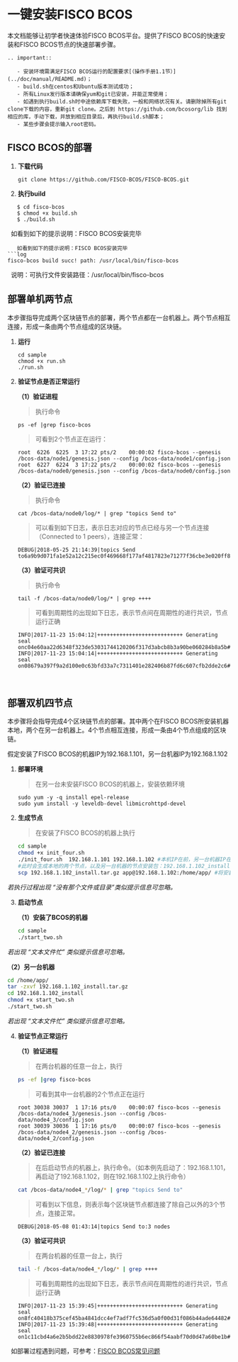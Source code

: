 # 一键安装FISCO BCOS

本文档能够让初学者快速体验FISCO BCOS平台。提供了FISCO BCOS的快速安装和FISCO BCOS节点的快速部署步骤。

```eval_rst
.. important:: 

   - 安装环境需满足FISCO BCOS运行的配置要求[（操作手册1.1节）](../doc/manual/README.md)；   
   - build.sh在centos和Ubuntu版本测试成功；
   - 所有Linux发行版本请确保yum和git已安装，并能正常使用；
   - 如遇到执行build.sh时中途依赖库下载失败，一般和网络状况有关。请删除掉所有git clone下载的内容，重新git clone。之后到 https://github.com/bcosorg/lib 找到相应的库，手动下载，并放到相应目录后，再执行build.sh脚本；  
   - 某些步骤会提示输入root密码。
```

## FISCO BCOS的部署

1. **下载代码**

   ```shell
   git clone https://github.com/FISCO-BCOS/FISCO-BCOS.git
   ```

2. **执行build**

```
   $ cd fisco-bcos
   $ chmod +x build.sh 
   $ ./build.sh
```

   如看到如下的提示说明：FISCO BCOS安装完毕
   ```
      如看到如下的提示说明：FISCO BCOS安装完毕
   ```log
   fisco-bcos build succ! path: /usr/local/bin/fisco-bcos
   ```

   说明：可执行文件安装路径：/usr/local/bin/fisco-bcos


## 部署单机两节点

本步骤指导完成两个区块链节点的部署，两个节点都在一台机器上。两个节点相互连接，形成一条由两个节点组成的区块链。

1. **运行**

   ```shell
   cd sample
   chmod +x run.sh
   ./run.sh
   ```

2. **验证节点是否正常运行**

   **（1）验证进程**

   > 执行命令

   ```shell
   ps -ef |grep fisco-bcos
   ```

   > 可看到2个节点正在运行：

   ```
   root  6226  6225  3 17:22 pts/2    00:00:02 fisco-bcos --genesis /bcos-data/node1/genesis.json --config /bcos-data/node1/config.json
   root  6227  6224  3 17:22 pts/2    00:00:02 fisco-bcos --genesis /bcos-data/node0/genesis.json --config /bcos-data/node0/config.json
   ```

   **（2）验证已连接**

   > 执行命令

   ```shell
   cat /bcos-data/node0/log/* | grep "topics Send to"
   ```

   > 可以看到如下日志，表示日志对应的节点已经与另一个节点连接（Connected to 1 peers），连接正常：

   ```shell
   DEBUG|2018-05-25 21:14:39|topics Send to6a9b9d071fa1e52a12c215ec0f469668f177af4817823e71277f36cbe3e020ff8cbe953c967fbc4d7467cd0eadd7443212d87c99ad38976b2150eccbc1aaa739@127.0.0.1:30304
   ```

   **（3）验证可共识**

   > 执行命令

   ```shell
   tail -f /bcos-data/node0/log/* | grep ++++
   ```

   > 可看到周期性的出现如下日志，表示节点间在周期性的进行共识，节点运行正确

   ```log
   INFO|2017-11-23 15:04:12|+++++++++++++++++++++++++++ Generating seal onc04e60aa22d6348f323de53031744120206f317d3abcb8b3a90be060284b8a5b#1tx:0time:1511420652136
   INFO|2017-11-23 15:04:14|+++++++++++++++++++++++++++ Generating seal on08679a397f9a2d100e0c63bfd33a7c7311401e282406b87fd6c607cfb2dde2c6#1tx:0time:1511420654148
   ```

   ​

## 部署双机四节点

本步骤将会指导完成4个区块链节点的部署。其中两个在FISCO BCOS所安装机器本地，两个在另一台机器上。4个节点相互连接，形成一条由4个节点组成的区块链。

假定安装了FISCO BCOS的机器IP为192.168.1.101，另一台机器IP为192.168.1.102

1. **部署环境**

   > 在另一台未安装FISCO BCOS的机器上，安装依赖环境

   ```shell
   sudo yum -y -q install epel-release
   sudo yum install -y leveldb-devel libmicrohttpd-devel
   ```

2. **生成节点**

   > 在安装了FISCO BCOS的机器上执行

   ```sh
   cd sample
   chmod +x init_four.sh
   ./init_four.sh  192.168.1.101 192.168.1.102 #本机IP在前，另一台机器IP在后
   #此时会生成本地的两个节点，以及另一台机器的节点安装包：192.168.1.102_install.tar.gz 
   scp 192.168.1.102_install.tar.gz app@192.168.1.102:/home/app/ #将安装包拷贝到另一台机器的任意目录
   ```

  *若执行过程出现 “没有那个文件或目录”类似提示信息可忽略。*

3. **启动节点**

   **（1）安装了BCOS的机器**

   ```sh
   cd sample
   ./start_two.sh
   ```

  *若出现 “文本文件忙” 类似提示信息可忽略。*

   **（2）另一台机器**

   ```sh
   cd /home/app/
   tar -zxvf 192.168.1.102_install.tar.gz
   cd 192.168.1.102_install
   chmod +x start_two.sh
   ./start_two.sh
   ```

  *若出现 “文本文件忙” 类似提示信息可忽略。*
  
4. **验证节点正常运行**

   **（1）验证进程**

   > 在两台机器的任意一台上，执行

   ```sh
   ps -ef |grep fisco-bcos
   ```

   > 可看到其中一台机器的2个节点正在运行

   ```
   root 30038 30037  1 17:16 pts/0    00:00:07 fisco-bcos --genesis /bcos-data/node4_3/genesis.json --config /bcos-data/node4_3/config.json
   root 30039 30036  1 17:16 pts/0    00:00:07 fisco-bcos --genesis /bcos-data/node4_2/genesis.json --config /bcos-data/node4_2/config.json
   ```

   **（2）验证已连接**

   > 在后启动节点的机器上，执行命令。（如本例先启动了：192.168.1.101，再启动了192.168.1.102，则在192.168.1.102上执行命令）

   ```sh
   cat /bcos-data/node4_*/log/* | grep "topics Send to"
   
   ```

   > 可看到以下信息，则表示每个区块链节点都连接了除自己以外的3个节点，连接正常。
   ```
   DEBUG|2018-05-08 01:43:14|topics Send to:3 nodes
   ```
 

   **（3）验证可共识**

   > 在两台机器的任意一台上，执行

   ```sh
   tail -f /bcos-data/node4_*/log/* | grep ++++
   ```

   > 可看到周期性的出现如下日志，表示节点间在周期性的进行共识，节点运行正确

   ```
   INFO|2017-11-23 15:39:45|+++++++++++++++++++++++++++ Generating seal on8fc40418b375cef45ba4841dcc4ef7adf7fc536d5a0f00d31f086b44ade64482#1tx:0time:1511422785361
   INFO|2017-11-23 15:39:48|+++++++++++++++++++++++++++ Generating seal on1c11cbd4a6e2b5bdd22e8830978fe3960755b6ec866f54aabf70d0d47a60be1b#1tx:0time:1511422788391
   ```

   如部署过程遇到问题，可参考：[FISCO BCOS常见问题](https://github.com/FISCO-BCOS/Wiki/blob/master/FISCO%20BCOS%E5%B8%B8%E8%A7%81%E9%97%AE%E9%A2%98/README.md)

